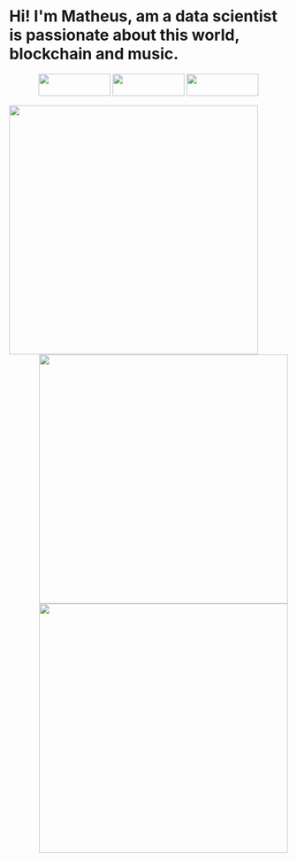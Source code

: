 

# Hi! I'm Matheus, am a data scientist is passionate about this world, blockchain and music.

<p  align="center" width=auto  height=auto>
 <img align="auto" src="https://img.shields.io/badge/Gmail-28282b?style=for-the-badge&logo=gmail&logoColor=none" href="mailto:matheussilbrand@gmail.com" width=130  height=40>
 <img align="auto"  src="https://img.shields.io/badge/LinkedIn-28282b?style=for-the-badge&logo=linkedin&logoColor=none" href="https://www.linkedin.com/in/matheussbrandao" width=130  height=40>
 <img align="auto"  src="https://img.shields.io/badge/github-28282b?style=for-the-badge&logo=github&logoColor=none" href="https://github.com/matheussbrand" width=130  height=40>
</p>

<p align="center" width=auto  height=auto>
   <img align ="left" src="https://spotify-recently-played-readme.vercel.app/api?user=12178109534&unique=1" width=450  height=auto>
   <img align="right" src="https://github-readme-stats.vercel.app/api/top-langs/?username=matheussbrand&layout=compact&theme=dark" href="https://github.com/anuraghazra/github-readme-stats" width=450  height=auto>
   <img align="right" src="https://github-readme-stats.vercel.app/api?username=matheussbrand&show_icons=true&theme=dark" width=450  height=450>
</p>
